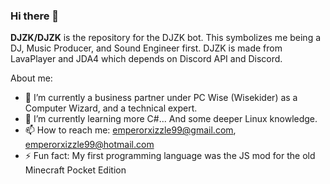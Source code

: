 ### Hi there 👋


**DJZK/DJZK** is the repository for the DJZK bot. This symbolizes me being a DJ, Music Producer, and Sound Engineer first.
DJZK is made from LavaPlayer and JDA4 which depends on Discord API and Discord.

About me:

- 🔭 I’m currently a business partner under PC Wise (Wisekider) as a Computer Wizard, and a technical expert.
- 🌱 I’m currently learning more C#... And some deeper Linux knowledge.
- 📫 How to reach me: emperorxizzle99@gmail.com, emperorxizzle99@hotmail.com
- ⚡ Fun fact: My first programming language was the JS mod for the old Minecraft Pocket Edition
